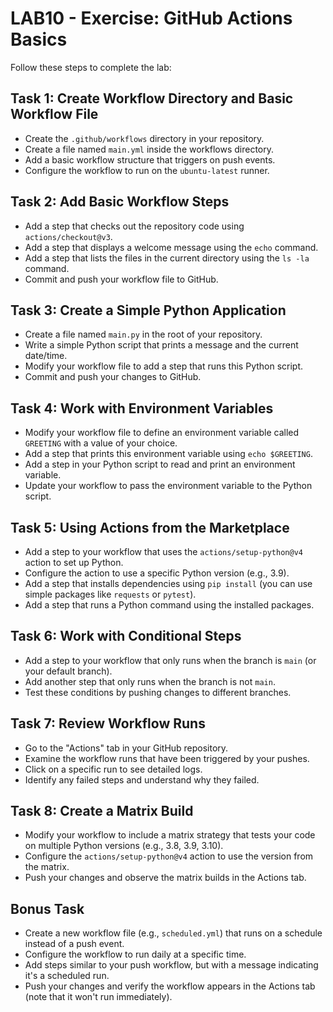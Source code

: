 # LAB10 - Exercise: GitHub Actions Basics

Follow these steps to complete the lab:

## Task 1: Create Workflow Directory and Basic Workflow File
* Create the `.github/workflows` directory in your repository.
* Create a file named `main.yml` inside the workflows directory.
* Add a basic workflow structure that triggers on push events.
* Configure the workflow to run on the `ubuntu-latest` runner.

## Task 2: Add Basic Workflow Steps
* Add a step that checks out the repository code using `actions/checkout@v3`.
* Add a step that displays a welcome message using the `echo` command.
* Add a step that lists the files in the current directory using the `ls -la` command.
* Commit and push your workflow file to GitHub.

## Task 3: Create a Simple Python Application
* Create a file named `main.py` in the root of your repository.
* Write a simple Python script that prints a message and the current date/time.
* Modify your workflow file to add a step that runs this Python script.
* Commit and push your changes to GitHub.

## Task 4: Work with Environment Variables
* Modify your workflow file to define an environment variable called `GREETING` with a value of your choice.
* Add a step that prints this environment variable using `echo $GREETING`.
* Add a step in your Python script to read and print an environment variable.
* Update your workflow to pass the environment variable to the Python script.

## Task 5: Using Actions from the Marketplace
* Add a step to your workflow that uses the `actions/setup-python@v4` action to set up Python.
* Configure the action to use a specific Python version (e.g., 3.9).
* Add a step that installs dependencies using `pip install` (you can use simple packages like `requests` or `pytest`).
* Add a step that runs a Python command using the installed packages.

## Task 6: Work with Conditional Steps
* Add a step to your workflow that only runs when the branch is `main` (or your default branch).
* Add another step that only runs when the branch is not `main`.
* Test these conditions by pushing changes to different branches.

## Task 7: Review Workflow Runs
* Go to the "Actions" tab in your GitHub repository.
* Examine the workflow runs that have been triggered by your pushes.
* Click on a specific run to see detailed logs.
* Identify any failed steps and understand why they failed.

## Task 8: Create a Matrix Build
* Modify your workflow to include a matrix strategy that tests your code on multiple Python versions (e.g., 3.8, 3.9, 3.10).
* Configure the `actions/setup-python@v4` action to use the version from the matrix.
* Push your changes and observe the matrix builds in the Actions tab.

## Bonus Task
* Create a new workflow file (e.g., `scheduled.yml`) that runs on a schedule instead of a push event.
* Configure the workflow to run daily at a specific time.
* Add steps similar to your push workflow, but with a message indicating it's a scheduled run.
* Push your changes and verify the workflow appears in the Actions tab (note that it won't run immediately). 